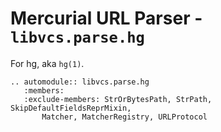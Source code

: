 # Mercurial URL Parser - `libvcs.parse.hg`

For hg, aka `hg(1)`.

```{eval-rst}
.. automodule:: libvcs.parse.hg
   :members:
   :exclude-members: StrOrBytesPath, StrPath, SkipDefaultFieldsReprMixin,
       Matcher, MatcherRegistry, URLProtocol
```
